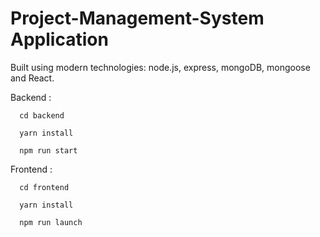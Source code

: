 # Project-Management-System Application

Built using modern technologies: node.js, express, mongoDB, mongoose and React.

Backend :

      cd backend

      yarn install

      npm run start

Frontend :

      cd frontend

      yarn install

      npm run launch
